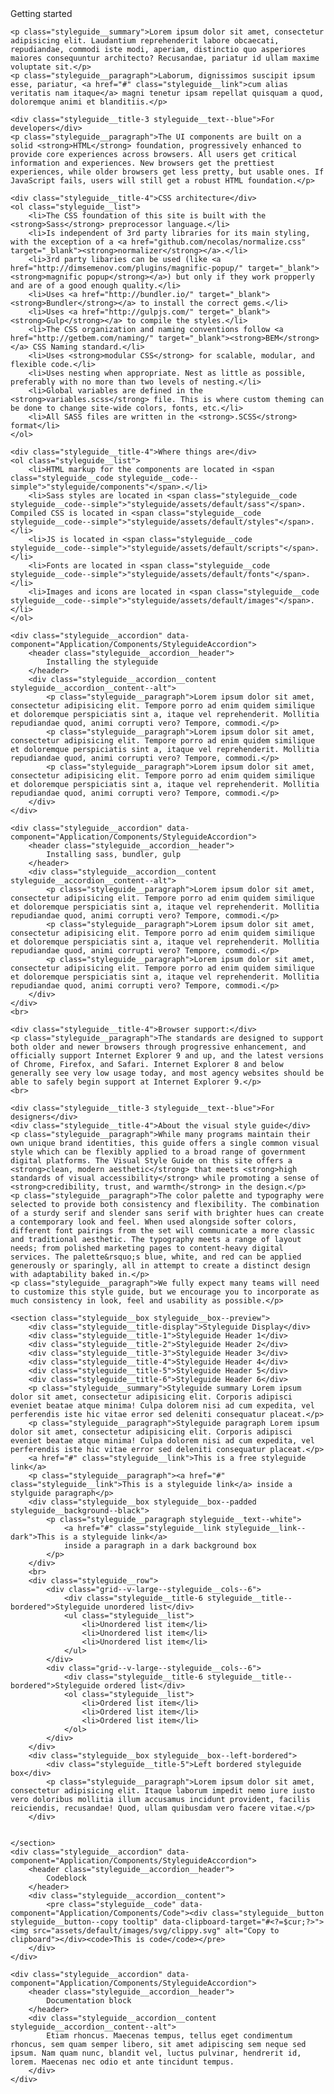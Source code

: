 <div class="styleguide__container styleguide__container--alt">
    <div class="styleguide__title-1">Getting started</div>

    <p class="styleguide__summary">Lorem ipsum dolor sit amet, consectetur adipisicing elit. Laudantium reprehenderit labore obcaecati, repudiandae, commodi iste modi, aperiam, distinctio quo asperiores maiores consequuntur architecto? Recusandae, pariatur id ullam maxime voluptate sit.</p>
    <p class="styleguide__paragraph">Laborum, dignissimos suscipit ipsum esse, pariatur, <a href="#" class="styleguide__link">cum alias veritatis nam itaque</a> magni tenetur ipsam repellat quisquam a quod, doloremque animi et blanditiis.</p>

    <div class="styleguide__title-3 styleguide__text--blue">For developers</div>
    <p class="styleguide__paragraph">The UI components are built on a solid <strong>HTML</strong> foundation, progressively enhanced to provide core experiences across browsers. All users get critical information and experiences. New browsers get the prettiest experiences, while older browsers get less pretty, but usable ones. If JavaScript fails, users will still get a robust HTML foundation.</p>

    <div class="styleguide__title-4">CSS architecture</div>
    <ol class="styleguide__list">
        <li>The CSS foundation of this site is built with the <strong>Sass</strong> preprocessor language.</li>
        <li>Is independent of 3rd party libraries for its main styling, with the exception of a <a href="github.com/necolas/normalize.css" target="_blank"><strong>normalizer</strong></a>.</li>
        <li>3rd party libaries can be used (like <a href="http://dimsemenov.com/plugins/magnific-popup/" target="_blank"><strong>magnific popup</strong></a>) but only if they work propperly and are of a good enough quality.</li>
        <li>Uses <a href="http://bundler.io/" target="_blank"><strong>Bundler</strong></a> to install the correct gems.</li>
        <li>Uses <a href="http://gulpjs.com/" terget="_blank"><strong>Gulp</strong></a> to compile the styles.</li>
        <li>The CSS organization and naming conventions follow <a href="http://getbem.com/naming/" target="_blank"><strong>BEM</strong></a> CSS Naming standard.</li>
        <li>Uses <strong>modular CSS</strong> for scalable, modular, and flexible code.</li>
        <li>Uses nesting when appropriate. Nest as little as possible, preferably with no more than two levels of nesting.</li>
        <li>Global variables are defined in the <strong>variables.scss</strong> file. This is where custom theming can be done to change site-wide colors, fonts, etc.</li>
        <li>All SASS files are written in the <strong>.SCSS</strong> format</li>
    </ol>

    <div class="styleguide__title-4">Where things are</div>
    <ol class="styleguide__list">
        <li>HTML markup for the components are located in <span class="styleguide__code styleguide__code--simple">"styleguide/components"</span>.</li>
        <li>Sass styles are located in <span class="styleguide__code styleguide__code--simple">"styleguide/assets/default/sass"</span>. Compiled CSS is located in <span class="styleguide__code styleguide__code--simple">"styleguide/assets/default/styles"</span>.</li>
        <li>JS is located in <span class="styleguide__code styleguide__code--simple">"styleguide/assets/default/scripts"</span>.</li>
        <li>Fonts are located in <span class="styleguide__code styleguide__code--simple">"styleguide/assets/default/fonts"</span>.</li>
        <li>Images and icons are located in <span class="styleguide__code styleguide__code--simple">"styleguide/assets/default/images"</span>.</li>
    </ol>

    <div class="styleguide__accordion" data-component="Application/Components/StyleguideAccordion">
        <header class="styleguide__accordion__header">
            Installing the styleguide
        </header>
        <div class="styleguide__accordion__content styleguide__accordion__content--alt">
            <p class="styleguide__paragraph">Lorem ipsum dolor sit amet, consectetur adipisicing elit. Tempore porro ad enim quidem similique et doloremque perspiciatis sint a, itaque vel reprehenderit. Mollitia repudiandae quod, animi corrupti vero? Tempore, commodi.</p>
            <p class="styleguide__paragraph">Lorem ipsum dolor sit amet, consectetur adipisicing elit. Tempore porro ad enim quidem similique et doloremque perspiciatis sint a, itaque vel reprehenderit. Mollitia repudiandae quod, animi corrupti vero? Tempore, commodi.</p>
            <p class="styleguide__paragraph">Lorem ipsum dolor sit amet, consectetur adipisicing elit. Tempore porro ad enim quidem similique et doloremque perspiciatis sint a, itaque vel reprehenderit. Mollitia repudiandae quod, animi corrupti vero? Tempore, commodi.</p>
        </div>
    </div>

    <div class="styleguide__accordion" data-component="Application/Components/StyleguideAccordion">
        <header class="styleguide__accordion__header">
            Installing sass, bundler, gulp
        </header>
        <div class="styleguide__accordion__content styleguide__accordion__content--alt">
            <p class="styleguide__paragraph">Lorem ipsum dolor sit amet, consectetur adipisicing elit. Tempore porro ad enim quidem similique et doloremque perspiciatis sint a, itaque vel reprehenderit. Mollitia repudiandae quod, animi corrupti vero? Tempore, commodi.</p>
            <p class="styleguide__paragraph">Lorem ipsum dolor sit amet, consectetur adipisicing elit. Tempore porro ad enim quidem similique et doloremque perspiciatis sint a, itaque vel reprehenderit. Mollitia repudiandae quod, animi corrupti vero? Tempore, commodi.</p>
            <p class="styleguide__paragraph">Lorem ipsum dolor sit amet, consectetur adipisicing elit. Tempore porro ad enim quidem similique et doloremque perspiciatis sint a, itaque vel reprehenderit. Mollitia repudiandae quod, animi corrupti vero? Tempore, commodi.</p>
        </div>
    </div>
    <br>

    <div class="styleguide__title-4">Browser support:</div>
    <p class="styleguide__paragraph">The standards are designed to support both older and newer browsers through progressive enhancement, and officially support Internet Explorer 9 and up, and the latest versions of Chrome, Firefox, and Safari. Internet Explorer 8 and below generally see very low usage today, and most agency websites should be able to safely begin support at Internet Explorer 9.</p>
    <br>

    <div class="styleguide__title-3 styleguide__text--blue">For designers</div>
    <div class="styleguide__title-4">About the visual style guide</div>
    <p class="styleguide__paragraph">While many programs maintain their own unique brand identities, this guide offers a single common visual style which can be flexibly applied to a broad range of government digital platforms. The Visual Style Guide on this site offers a <strong>clean, modern aesthetic</strong> that meets <strong>high standards of visual accessibility</strong> while promoting a sense of <strong>credibility, trust, and warmth</strong> in the design.</p>
    <p class="styleguide__paragraph">The color palette and typography were selected to provide both consistency and flexibility. The combination of a sturdy serif and slender sans serif with brighter hues can create a contemporary look and feel. When used alongside softer colors, different font pairings from the set will communicate a more classic and traditional aesthetic. The typography meets a range of layout needs; from polished marketing pages to content-heavy digital services. The palette&rsquo;s blue, white, and red can be applied generously or sparingly, all in attempt to create a distinct design with adaptability baked in.</p>
    <p class="styleguide__paragraph">We fully expect many teams will need to customize this style guide, but we encourage you to incorporate as much consistency in look, feel and usability as possible.</p>

    <section class="styleguide__box styleguide__box--preview">
        <div class="styleguide__title-display">Styleguide Display</div>
        <div class="styleguide__title-1">Styleguide Header 1</div>
        <div class="styleguide__title-2">Styleguide Header 2</div>
        <div class="styleguide__title-3">Styleguide Header 3</div>
        <div class="styleguide__title-4">Styleguide Header 4</div>
        <div class="styleguide__title-5">Styleguide Header 5</div>
        <div class="styleguide__title-6">Styleguide Header 6</div>
        <p class="styleguide__summary">Styleguide summary Lorem ipsum dolor sit amet, consectetur adipisicing elit. Corporis adipisci eveniet beatae atque minima! Culpa dolorem nisi ad cum expedita, vel perferendis iste hic vitae error sed deleniti consequatur placeat.</p>
        <p class="styleguide__paragraph">Styleguide paragraph Lorem ipsum dolor sit amet, consectetur adipisicing elit. Corporis adipisci eveniet beatae atque minima! Culpa dolorem nisi ad cum expedita, vel perferendis iste hic vitae error sed deleniti consequatur placeat.</p>
        <a href="#" class="styleguide__link">This is a free styleguide link</a>
        <p class="styleguide__paragraph"><a href="#" class="styleguide__link">This is a styleguide link</a> inside a stylguide paragraph</p>
        <div class="styleguide__box styleguide__box--padded styleguide__background--black">
            <p class="styleguide__paragraph styleguide__text--white">
                <a href="#" class="styleguide__link styleguide__link--dark">This is a styleguide link</a>
                inside a paragraph in a dark background box
            </p>
        </div>
        <br>
        <div class="styleguide__row">
            <div class="grid--v-large--styleguide__cols--6">
                <div class="styleguide__title-6 styleguide__title--bordered">Styleguide unordered list</div>
                <ul class="styleguide__list">
                    <li>Unordered list item</li>
                    <li>Unordered list item</li>
                    <li>Unordered list item</li>
                </ul>
            </div>
            <div class="grid--v-large--styleguide__cols--6">
                <div class="styleguide__title-6 styleguide__title--bordered">Styleguide ordered list</div>
                <ol class="styleguide__list">
                    <li>Ordered list item</li>
                    <li>Ordered list item</li>
                    <li>Ordered list item</li>
                </ol>
            </div>
        </div>
        <div class="styleguide__box styleguide__box--left-bordered">
            <div class="styleguide__title-5">Left bordered styleguide box</div>
            <p class="styleguide__paragraph">Lorem ipsum dolor sit amet, consectetur adipisicing elit. Itaque laborum impedit nemo iure iusto vero doloribus mollitia illum accusamus incidunt provident, facilis reiciendis, recusandae! Quod, ullam quibusdam vero facere vitae.</p>
        </div>


    </section>
    <div class="styleguide__accordion" data-component="Application/Components/StyleguideAccordion">
        <header class="styleguide__accordion__header">
            Codeblock
        </header>
        <div class="styleguide__accordion__content">
            <pre class="styleguide__code" data-component="Application/Components/Code"><div class="styleguide__button styleguide__button--copy tooltip" data-clipboard-target="#<?=$cur;?>"><img src="assets/default/images/svg/clippy.svg" alt="Copy to clipboard"></div><code>This is code</code></pre>
        </div>
    </div>

    <div class="styleguide__accordion" data-component="Application/Components/StyleguideAccordion">
        <header class="styleguide__accordion__header">
            Documentation block
        </header>
        <div class="styleguide__accordion__content styleguide__accordion__content--alt">
            Etiam rhoncus. Maecenas tempus, tellus eget condimentum rhoncus, sem quam semper libero, sit amet adipiscing sem neque sed ipsum. Nam quam nunc, blandit vel, luctus pulvinar, hendrerit id, lorem. Maecenas nec odio et ante tincidunt tempus.
        </div>
    </div>

</div>